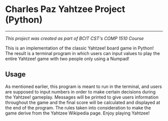 # Charles Paz Yahtzee Project (Python)
***
*This project was created as part of BCIT CST's COMP 1510 Course*

This is an implementation of the classic Yahtzee! board game in Python! The result is a terminal program in which users can input values to play the entire Yahtzee! game with two people only using a Numpad!

## Usage

As mentioned earlier, this program is meant to run in the terminal, and users are supposed to input numbers in order to make certain decisions during the Yahtzee! gameplay. Messages will be printed to give users information throughout the game and the final score will be calculated and displayed at the end of the program. The rules taken into consideration to make the game derive from the Yahtzee Wikipedia page. Enjoy playing Yahtzee!
